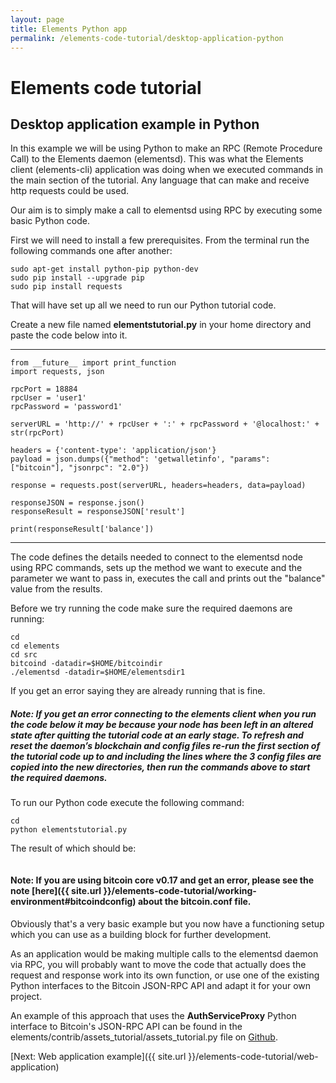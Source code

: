 ```yaml
---
layout: page
title: Elements Python app
permalink: /elements-code-tutorial/desktop-application-python
---
```


# Elements code tutorial

## Desktop application example in Python

In this example we will be using Python to make an RPC (Remote Procedure Call) to the Elements daemon (elementsd). This was what the Elements client (elements-cli) application was doing when we executed commands in the main section of the tutorial. Any language that can make and receive http requests could be used. 

Our aim is to simply make a call to elementsd using RPC by executing some basic Python code.

First we will need to install a few prerequisites. From the terminal run the following commands one after another:

~~~~
sudo apt-get install python-pip python-dev
sudo pip install --upgrade pip 
sudo pip install requests
~~~~

That will have set up all we need to run our Python tutorial code.

Create a new file named **elementstutorial.py** in your home directory and paste the code below into it.

* * *

~~~~
from __future__ import print_function
import requests, json

rpcPort = 18884
rpcUser = 'user1'
rpcPassword = 'password1'

serverURL = 'http://' + rpcUser + ':' + rpcPassword + '@localhost:' + str(rpcPort)

headers = {'content-type': 'application/json'}
payload = json.dumps({"method": 'getwalletinfo', "params": ["bitcoin"], "jsonrpc": "2.0"})

response = requests.post(serverURL, headers=headers, data=payload)

responseJSON = response.json()
responseResult = responseJSON['result']

print(responseResult['balance'])
~~~~

* * * 

The code defines the details needed to connect to the elementsd node using RPC commands, sets up the method we want to execute and the parameter we want to pass in, executes the call and prints out the "balance" value from the results.

Before we try running the code make sure the required daemons are running:

~~~~
cd
cd elements
cd src
bitcoind -datadir=$HOME/bitcoindir
./elementsd -datadir=$HOME/elementsdir1
~~~~

If you get an error saying they are already running that is fine.

##### Note: If you get an error connecting to the elements client when you run the code below it may be because your node has been left in an altered state after quitting the tutorial code at an early stage. To refresh and reset the daemon’s blockchain and config files re-run the first section of the tutorial code up to and including the lines where the 3 config files are copied into the new directories, then run the commands above to start the required daemons.

To run our Python code execute the following command:

~~~~
cd
python elementstutorial.py
~~~~

The result of which should be:

<img class="" alt="" src="{{ site.url }}/images/python.png" />

#### Note: If you are using bitcoin core v0.17 and get an error, please see the note [here]({{ site.url }}/elements-code-tutorial/working-environment#bitcoindconfig) about the bitcoin.conf file.

Obviously that's a very basic example but you now have a functioning setup which you can use as a building block for further development.

As an application would be making multiple calls to the elementsd daemon via RPC, you will probably want to move the code that actually does the request and response work into its own function, or use one of the existing Python interfaces to the Bitcoin JSON-RPC API and adapt it for your own project. 

An example of this approach that uses the **AuthServiceProxy** Python interface to Bitcoin's JSON-RPC API can be found in the elements/contrib/assets_tutorial/assets_tutorial.py file on [Github](https://github.com/ElementsProject/elements).


[Next: Web application example]({{ site.url }}/elements-code-tutorial/web-application)

